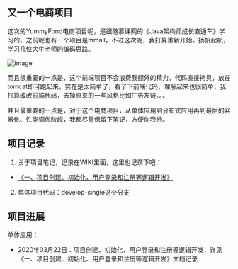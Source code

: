 ## 又一个电商项目

这次的YummyFood电商项目呢，是跟随慕课网的《Java架构师成长直通车》学习的，之前呢也有一个项目是mmall，不过这次呢，我打算重新开始，扬帆起航，学习几位大牛老师的编码思路。

![image](http://bloghello.oursnail.cn/yummyfood0.0.png)

而且很重要的一点是，这个前端项目不会浪费我额外的精力，代码直接拷贝，放在tomcat即可跑起来，实在是太简单了，看了下前端代码，理解起来也很简单，我打算改改前端代码，去掉原来的一些风格比如广告友链。。。

并且最重要的一点是，对于这个电商项目，从单体应用到分布式应用再到最后的容器化、性能调优阶段，我都尽量保留下笔记，方便你我他。

## 项目记录

1. 关于项目笔记，记录在WIKI里面，这里也记录下吧：
  - <a href="https://github.com/sunweiguo/xiaoxiaoxudeshop/wiki/%E4%B8%80%E3%80%81%E9%A1%B9%E7%9B%AE%E5%88%9B%E5%BB%BA%E3%80%81%E5%88%9D%E5%A7%8B%E5%8C%96%E3%80%81%E7%94%A8%E6%88%B7%E7%99%BB%E5%BD%95%E5%92%8C%E6%B3%A8%E5%86%8C%E7%AD%89%E9%80%BB%E8%BE%91%E5%BC%80%E5%8F%91">《一、项目创建、初始化、用户登录和注册等逻辑开发》</a>
  
2. 单体项目代码：develop-single这个分支
  
## 项目进展

单体应用：
- 2020年03月22日：项目创建、初始化、用户登录和注册等逻辑开发，详见《一、项目创建、初始化、用户登录和注册等逻辑开发》文档记录

